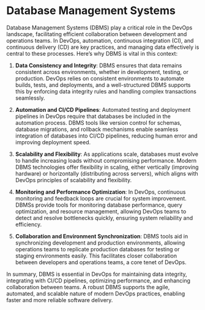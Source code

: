 # Database Management Systems

Database Management Systems (DBMS) play a critical role in the DevOps landscape, facilitating efficient collaboration between development and operations teams. In DevOps, automation, continuous integration (CI), and continuous delivery (CD) are key practices, and managing data effectively is central to these processes. Here’s why DBMS is vital in this context:

1. **Data Consistency and Integrity**: DBMS ensures that data remains consistent across environments, whether in development, testing, or production. DevOps relies on consistent environments to automate builds, tests, and deployments, and a well-structured DBMS supports this by enforcing data integrity rules and handling complex transactions seamlessly.

2. **Automation and CI/CD Pipelines**: Automated testing and deployment pipelines in DevOps require that databases be included in the automation process. DBMS tools like version control for schemas, database migrations, and rollback mechanisms enable seamless integration of databases into CI/CD pipelines, reducing human error and improving deployment speed.

3. **Scalability and Flexibility**: As applications scale, databases must evolve to handle increasing loads without compromising performance. Modern DBMS technologies offer flexibility in scaling, either vertically (improving hardware) or horizontally (distributing across servers), which aligns with DevOps principles of scalability and flexibility.

4. **Monitoring and Performance Optimization**: In DevOps, continuous monitoring and feedback loops are crucial for system improvement. DBMSs provide tools for monitoring database performance, query optimization, and resource management, allowing DevOps teams to detect and resolve bottlenecks quickly, ensuring system reliability and efficiency.

5. **Collaboration and Environment Synchronization**: DBMS tools aid in synchronizing development and production environments, allowing operations teams to replicate production databases for testing or staging environments easily. This facilitates closer collaboration between developers and operations teams, a core tenet of DevOps.

In summary, DBMS is essential in DevOps for maintaining data integrity, integrating with CI/CD pipelines, optimizing performance, and enhancing collaboration between teams. A robust DBMS supports the agile, automated, and scalable nature of modern DevOps practices, enabling faster and more reliable software delivery.